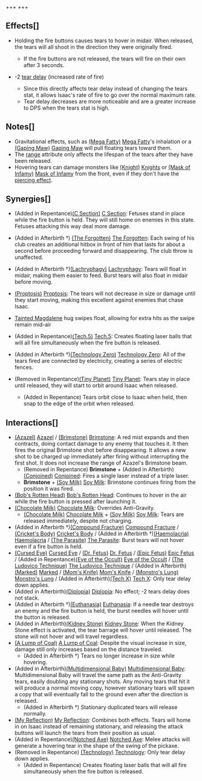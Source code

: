 +++
+++

Effects[]
---------


* Holding the fire buttons causes tears to hover in midair. When released, the tears will all shoot in the direction they were originally fired.
	+ If the fire buttons are not released, the tears will fire on their own after 3 seconds.


* -2 [tear delay](/wiki/Tear_delay "Tear delay") (increased rate of fire)
	+ Since this directly affects tear delay instead of changing the tears stat, it allows Isaac's rate of fire to go over the normal maximum rate.
	+ Tear delay decreases are more noticeable and are a greater increase to DPS when the tears stat is high.


  




Notes[]
-------


* Gravitational effects, such as [(Mega Fatty)](/wiki/Mega_Fatty "Mega Fatty") [Mega Fatty](/wiki/Mega_Fatty "Mega Fatty")'s inhalation or a [(Gaping Maw)](/wiki/Stone_Grimace#Gaping_Maw "Gaping Maw") [Gaping Maw](/wiki/Stone_Grimace#Gaping_Maw "Stone Grimace") will pull floating tears toward them.
* The [range](/wiki/Range "Range") attribute only affects the lifespan of the tears after they have been released.
* Hovering tears can damage monsters like [(Knight)](/wiki/Knight "Knight") [Knights](/wiki/Knight "Knight") or [(Mask of Infamy)](/wiki/Mask_of_Infamy "Mask of Infamy") [Mask of Infamy](/wiki/Mask_of_Infamy "Mask of Infamy") from the front, even if they don't have the [piercing effect](/wiki/Piercing_tears "Piercing tears").


Synergies[]
-----------


* (Added in Repentance)[(C Section)](/wiki/C_Section "C Section") [C Section](/wiki/C_Section "C Section"): Fetuses stand in place while the fire button is held. They will still home on enemies in this state. Fetuses attacking this way deal more damage.


* (Added in Afterbirth †)  [(The Forgotten)](/wiki/The_Forgotten "The Forgotten") [The Forgotten](/wiki/The_Forgotten "The Forgotten"): Each swing of his club creates an additional hitbox in front of him that lasts for about a second before proceeding forward and disappearing. The club throw is unaffected.
* (Added in Afterbirth †)[(Lachryphagy)](/wiki/Lachryphagy "Lachryphagy") [Lachryphagy](/wiki/Lachryphagy "Lachryphagy"): Tears will float in midair, making them easier to feed. Burst tears will also float in midair before moving.
* [(Proptosis)](/wiki/Proptosis "Proptosis") [Proptosis](/wiki/Proptosis "Proptosis"): The tears will not decrease in size or damage until they start moving, making this excellent against enemies that chase Isaac.
* [Tainted Magdalene](/wiki/Tainted_Magdalene "Tainted Magdalene") hug swipes float, allowing for extra hits as the swipe remain mid-air
* (Added in Repentance)[(Tech.5)](/wiki/Tech.5 "Tech.5") [Tech.5](/wiki/Tech.5 "Tech.5"): Creates floating laser balls that will all fire simultaneously when the fire button is released.
* (Added in Afterbirth †)[(Technology Zero)](/wiki/Technology_Zero "Technology Zero") [Technology Zero](/wiki/Technology_Zero "Technology Zero"): All of the tears fired are connected by electricity, creating a series of electric fences.
* (Removed in Repentance)[(Tiny Planet)](/wiki/Tiny_Planet "Tiny Planet") [Tiny Planet](/wiki/Tiny_Planet "Tiny Planet"): Tears stay in place until released, they will start to orbit around Isaac when released.
	+ (Added in Repentance) Tears orbit close to Isaac when held, then snap to the edge of the orbit when released.


Interactions[]
--------------


* [(Azazel)](/wiki/Azazel "Azazel") [Azazel](/wiki/Azazel "Azazel") / [(Brimstone)](/wiki/Brimstone "Brimstone") [Brimstone](/wiki/Brimstone "Brimstone"): A red mist expands and then contracts, doing contact damage to any enemy that touches it. It then fires the original Brimstone shot before disappearing. It allows a new shot to be charged up immediately after firing without interrupting the first shot. It does not increase the range of Azazel's Brimstone beam.
	+ (Removed in Repentance) **Brimstone** + (Added in Afterbirth)[(Conjoined)](/wiki/Conjoined "Conjoined") [Conjoined](/wiki/Conjoined "Conjoined"): Fires a single laser instead of a triple laser.
	+ **Brimstone** + [(Soy Milk)](/wiki/Soy_Milk "Soy Milk") [Soy Milk](/wiki/Soy_Milk "Soy Milk"): Brimstone continues firing from the position it was fired.
* [(Bob's Rotten Head)](/wiki/Bob%27s_Rotten_Head "Bob's Rotten Head") [Bob's Rotten Head](/wiki/Bob%27s_Rotten_Head "Bob's Rotten Head"): Continues to hover in the air while the fire button is pressed after launching it.
* [(Chocolate Milk)](/wiki/Chocolate_Milk "Chocolate Milk") [Chocolate Milk](/wiki/Chocolate_Milk "Chocolate Milk"): Overrides Anti-Gravity.
	+ [(Chocolate Milk)](/wiki/Chocolate_Milk "Chocolate Milk") [Chocolate Milk](/wiki/Chocolate_Milk "Chocolate Milk") + [(Soy Milk)](/wiki/Soy_Milk "Soy Milk") [Soy Milk](/wiki/Soy_Milk "Soy Milk"): Tears are released immediately, despite not charging.
* (Added in Afterbirth †)[(Compound Fracture)](/wiki/Compound_Fracture "Compound Fracture") [Compound Fracture](/wiki/Compound_Fracture "Compound Fracture") / [(Cricket's Body)](/wiki/Cricket%27s_Body "Cricket's Body") [Cricket's Body](/wiki/Cricket%27s_Body "Cricket's Body") / (Added in Afterbirth †)[(Haemolacria)](/wiki/Haemolacria "Haemolacria") [Haemolacria](/wiki/Haemolacria "Haemolacria") / [(The Parasite)](/wiki/The_Parasite "The Parasite") [The Parasite](/wiki/The_Parasite "The Parasite"): Burst tears will not hover even if a fire button is held.
* [(Cursed Eye)](/wiki/Cursed_Eye "Cursed Eye") [Cursed Eye](/wiki/Cursed_Eye "Cursed Eye") / [(Dr. Fetus)](/wiki/Dr._Fetus "Dr. Fetus") [Dr. Fetus](/wiki/Dr._Fetus "Dr. Fetus") / [(Epic Fetus)](/wiki/Epic_Fetus "Epic Fetus") [Epic Fetus](/wiki/Epic_Fetus "Epic Fetus") / (Added in Repentance)[(Eye of the Occult)](/wiki/Eye_of_the_Occult "Eye of the Occult") [Eye of the Occult](/wiki/Eye_of_the_Occult "Eye of the Occult") / [(The Ludovico Technique)](/wiki/The_Ludovico_Technique "The Ludovico Technique") [The Ludovico Technique](/wiki/The_Ludovico_Technique "The Ludovico Technique") / (Added in Afterbirth)[(Marked)](/wiki/Marked "Marked") [Marked](/wiki/Marked "Marked") / [(Mom's Knife)](/wiki/Mom%27s_Knife "Mom's Knife") [Mom's Knife](/wiki/Mom%27s_Knife "Mom's Knife") / [(Monstro's Lung)](/wiki/Monstro%27s_Lung "Monstro's Lung") [Monstro's Lung](/wiki/Monstro%27s_Lung "Monstro's Lung") / (Added in Afterbirth)[(Tech X)](/wiki/Tech_X "Tech X") [Tech X](/wiki/Tech_X "Tech X"): Only tear delay down applies.
* (Added in Afterbirth)[(Diplopia)](/wiki/Diplopia "Diplopia") [Diplopia](/wiki/Diplopia "Diplopia"): No effect; -2 tears delay does not stack.
* (Added in Afterbirth †)[(Euthanasia)](/wiki/Euthanasia "Euthanasia") [Euthanasia](/wiki/Euthanasia "Euthanasia"): If a needle tear destroys an enemy and the fire button is held, the burst needles will hover until the button is released.
* (Added in Afterbirth)[(Kidney Stone)](/wiki/Kidney_Stone "Kidney Stone") [Kidney Stone](/wiki/Kidney_Stone "Kidney Stone"): When the Kidney Stone effect is activated, the tear barrage will hover until released. The stone will not hover and will travel regardless.
* [(A Lump of Coal)](/wiki/A_Lump_of_Coal "A Lump of Coal") [A Lump of Coal](/wiki/A_Lump_of_Coal "A Lump of Coal"): Despite the visual increase in size, damage still only increases based on the distance traveled.
	+ (Added in Afterbirth †) Tears no longer increase in size while hovering.
* (Added in Afterbirth)[(Multidimensional Baby)](/wiki/Multidimensional_Baby "Multidimensional Baby") [Multidimensional Baby](/wiki/Multidimensional_Baby "Multidimensional Baby"): Multidimensional Baby will travel the same path as the Anti-Gravity tears, easily doubling any stationary shots. Any moving tears that hit it will produce a normal moving copy, however stationary tears will spawn a copy that will eventually fall to the ground even after the direction is released.
	+ (Added in Afterbirth †) Stationary duplicated tears will release normally.
* [(My Reflection)](/wiki/My_Reflection "My Reflection") [My Reflection](/wiki/My_Reflection "My Reflection"): Combines both effects. Tears will home in on Isaac instead of remaining stationary, and releasing the attack buttons will launch the tears from their position as usual.
* (Added in Repentance)[(Notched Axe)](/wiki/Notched_Axe "Notched Axe") [Notched Axe](/wiki/Notched_Axe "Notched Axe"): Melee attacks will generate a hovering tear in the shape of the swing of the pickaxe.
* (Removed in Repentance) [(Technology)](/wiki/Technology "Technology") [Technology](/wiki/Technology "Technology"): Only tear delay down applies.
	+ (Added in Repentance) Creates floating laser balls that will all fire simultaneously when the fire button is released.


